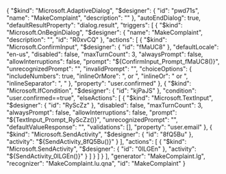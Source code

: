 {
  "$kind": "Microsoft.AdaptiveDialog",
  "$designer": {
    "id": "pwd71s",
    "name": "MakeComplaint",
    "description": ""
  },
  "autoEndDialog": true,
  "defaultResultProperty": "dialog.result",
  "triggers": [
    {
      "$kind": "Microsoft.OnBeginDialog",
      "$designer": {
        "name": "MakeComplaint",
        "description": "",
        "id": "R0xvCQ"
      },
      "actions": [
        {
          "$kind": "Microsoft.ConfirmInput",
          "$designer": {
            "id": "fMaUC8"
          },
          "defaultLocale": "en-us",
          "disabled": false,
          "maxTurnCount": 3,
          "alwaysPrompt": false,
          "allowInterruptions": false,
          "prompt": "${ConfirmInput_Prompt_fMaUC8()}",
          "unrecognizedPrompt": "",
          "invalidPrompt": "",
          "choiceOptions": {
            "includeNumbers": true,
            "inlineOrMore": ", or ",
            "inlineOr": " or ",
            "inlineSeparator": ", "
          },
          "property": "user.confirmed"
        },
        {
          "$kind": "Microsoft.IfCondition",
          "$designer": {
            "id": "kjPaJS"
          },
          "condition": "user.confirmed==true",
          "elseActions": [
            {
              "$kind": "Microsoft.TextInput",
              "$designer": {
                "id": "RyScZz"
              },
              "disabled": false,
              "maxTurnCount": 3,
              "alwaysPrompt": false,
              "allowInterruptions": false,
              "prompt": "${TextInput_Prompt_RyScZz()}",
              "unrecognizedPrompt": "",
              "defaultValueResponse": "",
              "validations": [],
              "property": "user.email"
            },
            {
              "$kind": "Microsoft.SendActivity",
              "$designer": {
                "id": "8fQ5Bu"
              },
              "activity": "${SendActivity_8fQ5Bu()}"
            }
          ],
          "actions": [
            {
              "$kind": "Microsoft.SendActivity",
              "$designer": {
                "id": "0lLGEn"
              },
              "activity": "${SendActivity_0lLGEn()}"
            }
          ]
        }
      ]
    }
  ],
  "generator": "MakeComplaint.lg",
  "recognizer": "MakeComplaint.lu.qna",
  "id": "MakeComplaint"
}
